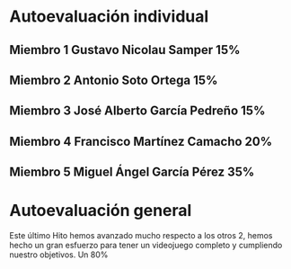 # Autoevaluación individual

## Miembro 1 Gustavo Nicolau Samper 15%

## Miembro 2 Antonio Soto Ortega 15%

## Miembro 3 José Alberto García Pedreño 15%

## Miembro 4 Francisco Martínez Camacho 20%

## Miembro 5 Miguel Ángel García Pérez 35%

# Autoevaluación general

Este último Hito hemos avanzado mucho respecto a los otros 2, hemos hecho un gran esfuerzo para tener un videojuego completo y cumpliendo nuestro objetivos. 
Un 80%
